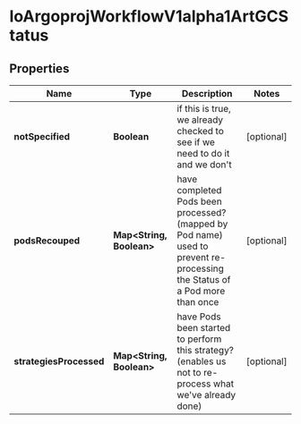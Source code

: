 
# IoArgoprojWorkflowV1alpha1ArtGCStatus

## Properties
Name | Type | Description | Notes
------------ | ------------- | ------------- | -------------
**notSpecified** | **Boolean** | if this is true, we already checked to see if we need to do it and we don&#39;t |  [optional]
**podsRecouped** | **Map&lt;String, Boolean&gt;** | have completed Pods been processed? (mapped by Pod name) used to prevent re-processing the Status of a Pod more than once |  [optional]
**strategiesProcessed** | **Map&lt;String, Boolean&gt;** | have Pods been started to perform this strategy? (enables us not to re-process what we&#39;ve already done) |  [optional]



